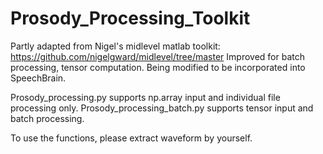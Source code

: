 # Prosody_Processing_Toolkit

Partly adapted from Nigel's midlevel matlab toolkit: https://github.com/nigelgward/midlevel/tree/master
Improved for batch processing, tensor computation.
Being modified to be incorporated into SpeechBrain.

Prosody_processing.py supports np.array input and individual file processing only.
Prosody_processing_batch.py supports tensor input and batch processing.

To use the functions, please extract waveform by yourself.
